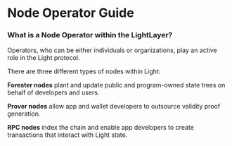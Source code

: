 # Node Operator Guide

### What is a Node Operator within the LightLayer?[​](https://docs.eigenlayer.xyz/eigenlayer/operator-guides/operator-introduction#what-is-a-node-operator-within-eigenlayer) <a href="#what-is-a-node-operator-within-eigenlayer" id="what-is-a-node-operator-within-eigenlayer"></a>

Operators, who can be either individuals or organizations, play an active role in the Light protocol.&#x20;

There are three different types of nodes within Light:

**Forester nodes** plant and update public and program-owned state trees on behalf of developers and users.

**Prover nodes** allow app and wallet developers to outsource validity proof generation.

**RPC nodes** index the chain and enable app developers to create transactions that interact with Light state.
